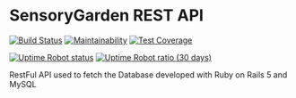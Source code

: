 # SensoryGarden REST API

[![Build Status](https://travis-ci.org/EPHEC-Enovatech/sensorygarden-api.svg?branch=master)](https://travis-ci.org/EPHEC-Enovatech/sensorygarden-api)
[![Maintainability](https://api.codeclimate.com/v1/badges/31bcd0b9eb34f18ce1c4/maintainability)](https://codeclimate.com/github/EPHEC-Enovatech/sensorygarden-api/maintainability)
[![Test Coverage](https://api.codeclimate.com/v1/badges/31bcd0b9eb34f18ce1c4/test_coverage)](https://codeclimate.com/github/EPHEC-Enovatech/sensorygarden-api/test_coverage)

[![Uptime Robot status](https://img.shields.io/uptimerobot/status/m781197194-91bd11d1d9716b993f6ab7ea.svg)](https://stats.uptimerobot.com/3wxA3hqAA)
[![Uptime Robot ratio (30 days)](https://img.shields.io/uptimerobot/ratio/m781197194-91bd11d1d9716b993f6ab7ea.svg)](https://stats.uptimerobot.com/3wxA3hqAA)

RestFul API used to fetch the Database developed with Ruby on Rails 5 and MySQL
